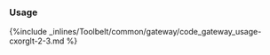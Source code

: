<!-- usedin: [ _legacy_docker/Toolbelt] - post: -->


### Usage

{%include _inlines/Toolbelt/common/gateway/code_gateway_usage-cxorglt-2-3.md %}
